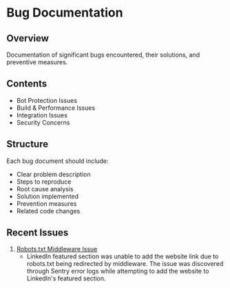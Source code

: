 # Bug Documentation

## Overview

Documentation of significant bugs encountered, their solutions, and preventive measures.

## Contents

- Bot Protection Issues
- Build & Performance Issues
- Integration Issues
- Security Concerns

## Structure

Each bug document should include:

- Clear problem description
- Steps to reproduce
- Root cause analysis
- Solution implemented
- Prevention measures
- Related code changes

## Recent Issues

1. [Robots.txt Middleware Issue](./robots-middleware.md)
   - LinkedIn featured section was unable to add the website link due to robots.txt being redirected by middleware. The issue was discovered through Sentry error logs while attempting to add the website to LinkedIn's featured section.
